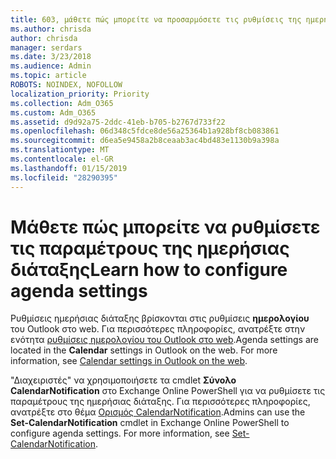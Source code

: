 ```yaml
---
title: 603, μάθετε πώς μπορείτε να προσαρμόσετε τις ρυθμίσεις της ημερήσιας διάταξης
ms.author: chrisda
author: chrisda
manager: serdars
ms.date: 3/23/2018
ms.audience: Admin
ms.topic: article
ROBOTS: NOINDEX, NOFOLLOW
localization_priority: Priority
ms.collection: Adm_O365
ms.custom: Adm_O365
ms.assetid: d9d92a75-2ddc-41eb-b705-b2767d733f22
ms.openlocfilehash: 06d348c5fdce8de56a25364b1a928bf8cb083861
ms.sourcegitcommit: d6ea5e9458a2b8ceaab3ac4bd483e1130b9a398a
ms.translationtype: MT
ms.contentlocale: el-GR
ms.lasthandoff: 01/15/2019
ms.locfileid: "28290395"
---
```

# <a name="learn-how-to-configure-agenda-settings"></a><span data-ttu-id="6b657-102">Μάθετε πώς μπορείτε να ρυθμίσετε τις παραμέτρους της ημερήσιας διάταξης</span><span class="sxs-lookup"><span data-stu-id="6b657-102">Learn how to configure agenda settings</span></span>

<span data-ttu-id="6b657-p101">Ρυθμίσεις ημερήσιας διάταξης βρίσκονται στις ρυθμίσεις **ημερολογίου** του Outlook στο web. Για περισσότερες πληροφορίες, ανατρέξτε στην ενότητα [ρυθμίσεις ημερολογίου του Outlook στο web](https://support.office.com/article/12cba5a4-4f95-4d00-bfc3-b694aa67ac8f).</span><span class="sxs-lookup"><span data-stu-id="6b657-p101">Agenda settings are located in the **Calendar** settings in Outlook on the web. For more information, see [Calendar settings in Outlook on the web](https://support.office.com/article/12cba5a4-4f95-4d00-bfc3-b694aa67ac8f).</span></span>
  
<span data-ttu-id="6b657-p102">"Διαχειριστές" να χρησιμοποιήσετε τα cmdlet **Σύνολο CalendarNotification** στο Exchange Online PowerShell για να ρυθμίσετε τις παραμέτρους της ημερήσιας διάταξης. Για περισσότερες πληροφορίες, ανατρέξτε στο θέμα [Ορισμός CalendarNotification](https://technet.microsoft.com/library/dd351284).</span><span class="sxs-lookup"><span data-stu-id="6b657-p102">Admins can use the **Set-CalendarNotification** cmdlet in Exchange Online PowerShell to configure agenda settings. For more information, see [Set-CalendarNotification](https://technet.microsoft.com/library/dd351284).</span></span>
  

